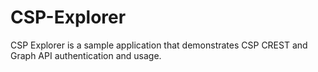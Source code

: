 # CSP-Explorer
CSP Explorer is a sample application that demonstrates CSP CREST and Graph API authentication and usage.
